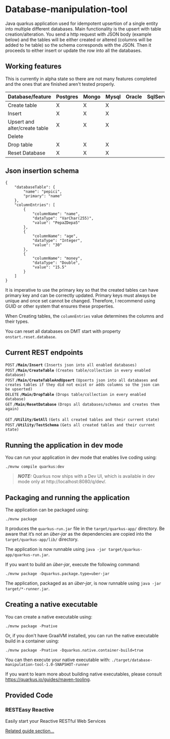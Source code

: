 # Database-manipulation-tool
Java quarkus application used for idempotent upsertion of a single entity into multiple different databases.
Main functionality is the upsert with table creation/alteration. You send a http request with JSON body (example below)
and the tables will be either created or altered (columns will be added to he table) so the schema corresponds with the JSON. Then it proceeds to either insert or update the row into all the databases.  
## Working features

This is currently in alpha state so there are not many features completed and the ones that are finished aren't tested properly.

| Database/feature        	       | Postgres 	 | Mongo 	 | Mysql 	 | Oracle 	 | SqlServer 	 | Db2 	 |
|---------------------------------|------------|---------|---------|----------|-------------|-------|
| Create table            	       | X    	     | X   	   | X   	   | 	        | 	           | 	     |
| Insert                  	       | X    	     | X	      | X   	   | 	        | 	           | 	     |
| Upsert and alter/create table 	 | X	         | X	      | X	      | 	        | 	           | 	     |
| Delete                  	       | 	          | 	       | 	       | 	        | 	           | 	     |
| Drop table        	             | X	         | X	      | X	      | 	        | 	           | 	     |
| Reset Database        	         | X	         | 	X      | X	      | 	        | 	           | 	     |

## Json insertion schema
```
{
    "databaseTable": {
        "name": "pepici",
        "primary": "name"
    },
    "columnEntries": [
        {
            "columnName": "name",
            "dataType": "VarChar(255)",
            "value": "PepaZDepa5"
        },
        {
            "columnName": "age",
            "dataType": "Integer",
            "value": "30"
        },
        {
            "columnName": "money",
            "dataType": "Double",
            "value": "15.5"
        }
    ]
}
```

It is imperative to use the primary key so that the created tables can have primary key and can be correctly updated.
Primary keys must always be unique and once set cannot be changed. Therefore, I recommend using GUID or other system that ensures these properties.

When Creating tables, the `columnEntries` value determines the columns and their types.

You can reset all databases on DMT start with property `onstart.reset.database`.

## Current REST endpoints

<summary><code>POST</code> <code><b>/Main/Insert</b></code> <code>(Inserts json into all enabled databases)</code></summary>
<summary><code>POST</code> <code><b>/Main/CreateTable</b></code> <code>(Creates table/collection in every enabled database)</code></summary>
<summary><code>POST</code> <code><b>/Main/CreateTableAndUpsert</b></code> <code>(Upserts json into all databases and creates tables if they did not exist or adds columns so the json can be upserted)</code></summary>
<summary><code>DELETE</code> <code><b>/Main/DropTable</b></code> <code>(Drops table/collection in every enabled database)</code></summary>
<summary><code>GET</code> <code><b>/Main/ResetDatabase</b></code> <code>(Drops all databases/schemas and creates them again)</code></summary>

<br />
<summary><code>GET</code> <code><b>/Utility/GetAll</b></code> <code>(Gets all created tables and their current state)</code></summary>
<summary><code>POST</code> <code><b>/Utility/TestSchema</b></code> <code>(Gets all created tables and their current state)</code></summary>


## Running the application in dev mode

You can run your application in dev mode that enables live coding using:

```shell script
./mvnw compile quarkus:dev
```

> **_NOTE:_**  Quarkus now ships with a Dev UI, which is available in dev mode only at http://localhost:8080/q/dev/.

## Packaging and running the application

The application can be packaged using:

```shell script
./mvnw package
```

It produces the `quarkus-run.jar` file in the `target/quarkus-app/` directory.
Be aware that it’s not an _über-jar_ as the dependencies are copied into the `target/quarkus-app/lib/` directory.

The application is now runnable using `java -jar target/quarkus-app/quarkus-run.jar`.

If you want to build an _über-jar_, execute the following command:

```shell script
./mvnw package -Dquarkus.package.type=uber-jar
```

The application, packaged as an _über-jar_, is now runnable using `java -jar target/*-runner.jar`.

## Creating a native executable

You can create a native executable using:

```shell script
./mvnw package -Pnative
```

Or, if you don't have GraalVM installed, you can run the native executable build in a container using:

```shell script
./mvnw package -Pnative -Dquarkus.native.container-build=true
```

You can then execute your native executable with: `./target/database-manipulation-tool-1.0-SNAPSHOT-runner`

If you want to learn more about building native executables, please consult https://quarkus.io/guides/maven-tooling.

## Provided Code

### RESTEasy Reactive

Easily start your Reactive RESTful Web Services

[Related guide section...](https://quarkus.io/guides/getting-started-reactive#reactive-jax-rs-resources)
